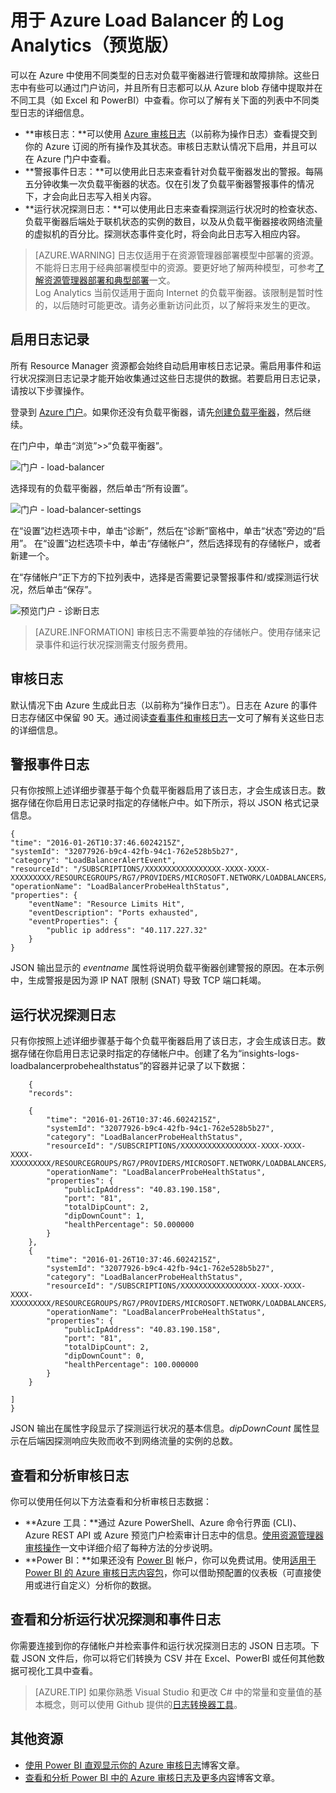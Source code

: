<properties 
   pageTitle="监视 Load Balancer 的操作、事件和计数器 | Azure"
   description="了解如何为 Azure Load Balancer 启用警报事件以及探测运行状况日志记录"
   services="load-balancer"
   documentationCenter="na"
   authors="joaoma"
   manager="carmonm"
   editor="tysonn"
   tags="azure-resource-manager"
/>
<tags 
   ms.service="load-balancer"
   ms.date="04/05/2016"
   wacn.date="08/29/2016" />

# 用于 Azure Load Balancer 的 Log Analytics（预览版）
可以在 Azure 中使用不同类型的日志对负载平衡器进行管理和故障排除。这些日志中有些可以通过门户访问，并且所有日志都可以从 Azure blob 存储中提取并在不同工具（如 Excel 和 PowerBI）中查看。你可以了解有关下面的列表中不同类型日志的详细信息。


- **审核日志：**可以使用 [Azure 审核日志](/documentation/articles/insights-debugging-with-events)（以前称为操作日志）查看提交到你的 Azure 订阅的所有操作及其状态。审核日志默认情况下启用，并且可以在 Azure 门户中查看。
- **警报事件日志：**可以使用此日志来查看针对负载平衡器发出的警报。每隔五分钟收集一次负载平衡器的状态。仅在引发了负载平衡器警报事件的情况下，才会向此日志写入相关内容。
- **运行状况探测日志：**可以使用此日志来查看探测运行状况时的检查状态、负载平衡器后端处于联机状态的实例的数目，以及从负载平衡器接收网络流量的虚拟机的百分比。探测状态事件变化时，将会向此日志写入相应内容。

>[AZURE.WARNING] 日志仅适用于在资源管理器部署模型中部署的资源。不能将日志用于经典部署模型中的资源。要更好地了解两种模型，可参考[了解资源管理器部署和典型部署](/documentation/articles/resource-manager-deployment-model/)一文。<BR> 
Log Analytics 当前仅适用于面向 Internet 的负载平衡器。该限制是暂时性的，以后随时可能更改。请务必重新访问此页，以了解将来发生的更改。

## 启用日志记录
所有 Resource Manager 资源都会始终自动启用审核日志记录。需启用事件和运行状况探测日志记录才能开始收集通过这些日志提供的数据。若要启用日志记录，请按以下步骤操作。

登录到 [Azure 门户](http://portal.azure.cn)。如果你还没有负载平衡器，请先[创建负载平衡器](/documentation/articles/load-balancer-get-started-internet-arm-ps/)，然后继续。

在门户中，单击“浏览”>>“负载平衡器”。

![门户 - load-balancer](./media/load-balancer-monitor-log/load-balancer-browse.png)

选择现有的负载平衡器，然后单击“所有设置”。

![门户 - load-balancer-settings](./media/load-balancer-monitor-log/load-balancer-settings.png) 
<BR>

在“设置”边栏选项卡中，单击“诊断”，然后在“诊断”窗格中，单击“状态”旁边的“启用”。
在“设置”边栏选项卡中，单击“存储帐户”，然后选择现有的存储帐户，或者新建一个。

在“存储帐户”正下方的下拉列表中，选择是否需要记录警报事件和/或探测运行状况，然后单击“保存”。

![预览门户 - 诊断日志](./media/load-balancer-monitor-log/load-balancer-diagnostics.png)  


>[AZURE.INFORMATION] 审核日志不需要单独的存储帐户。使用存储来记录事件和运行状况探测需支付服务费用。

## 审核日志
默认情况下由 Azure 生成此日志（以前称为“操作日志”）。日志在 Azure 的事件日志存储区中保留 90 天。通过阅读[查看事件和审核日志](/documentation/articles/insights-debugging-with-events/)一文可了解有关这些日志的详细信息。

## 警报事件日志
只有你按照上述详细步骤基于每个负载平衡器启用了该日志，才会生成该日志。数据存储在你启用日志记录时指定的存储帐户中。如下所示，将以 JSON 格式记录信息。

	
	{
    "time": "2016-01-26T10:37:46.6024215Z",
	"systemId": "32077926-b9c4-42fb-94c1-762e528b5b27",
    "category": "LoadBalancerAlertEvent",
    "resourceId": "/SUBSCRIPTIONS/XXXXXXXXXXXXXXXXX-XXXX-XXXX-XXXXXXXXX/RESOURCEGROUPS/RG7/PROVIDERS/MICROSOFT.NETWORK/LOADBALANCERS/WWEBLB",
    "operationName": "LoadBalancerProbeHealthStatus",
    "properties": {
        "eventName": "Resource Limits Hit",
        "eventDescription": "Ports exhausted",
        "eventProperties": {
            "public ip address": "40.117.227.32"
        }
    }
	

JSON 输出显示的 *eventname* 属性将说明负载平衡器创建警报的原因。在本示例中，生成警报是因为源 IP NAT 限制 (SNAT) 导致 TCP 端口耗竭。

## 运行状况探测日志
只有你按照上述详细步骤基于每个负载平衡器启用了该日志，才会生成该日志。数据存储在你启用日志记录时指定的存储帐户中。创建了名为“insights-logs-loadbalancerprobehealthstatus”的容器并记录了以下数据：

		{
	    "records":

	    {
	   		"time": "2016-01-26T10:37:46.6024215Z",
	        "systemId": "32077926-b9c4-42fb-94c1-762e528b5b27",
	        "category": "LoadBalancerProbeHealthStatus",
	        "resourceId": "/SUBSCRIPTIONS/XXXXXXXXXXXXXXXXX-XXXX-XXXX-XXXX-XXXXXXXXX/RESOURCEGROUPS/RG7/PROVIDERS/MICROSOFT.NETWORK/LOADBALANCERS/WWEBLB",
	        "operationName": "LoadBalancerProbeHealthStatus",
	        "properties": {
	            "publicIpAddress": "40.83.190.158",
	            "port": "81",
	            "totalDipCount": 2,
	            "dipDownCount": 1,
	            "healthPercentage": 50.000000
	        }
	    },
	    {
	        "time": "2016-01-26T10:37:46.6024215Z",
			"systemId": "32077926-b9c4-42fb-94c1-762e528b5b27",
	        "category": "LoadBalancerProbeHealthStatus",
	        "resourceId": "/SUBSCRIPTIONS/XXXXXXXXXXXXXXXXX-XXXX-XXXX-XXXX-XXXXXXXXX/RESOURCEGROUPS/RG7/PROVIDERS/MICROSOFT.NETWORK/LOADBALANCERS/WWEBLB",
	        "operationName": "LoadBalancerProbeHealthStatus",
	        "properties": {
	            "publicIpAddress": "40.83.190.158",
	            "port": "81",
	            "totalDipCount": 2,
	            "dipDownCount": 0,
	            "healthPercentage": 100.000000
	        }
	    }

	]
	}

JSON 输出在属性字段显示了探测运行状况的基本信息。*dipDownCount* 属性显示在后端因探测响应失败而收不到网络流量的实例的总数。

## 查看和分析审核日志
你可以使用任何以下方法查看和分析审核日志数据：

- **Azure 工具：**通过 Azure PowerShell、Azure 命令行界面 (CLI)、Azure REST API 或 Azure 预览门户检索审计日志中的信息。[使用资源管理器审核操作](/documentation/articles/resource-group-audit/)一文中详细介绍了每种方法的分步说明。
- **Power BI：**如果还没有 [Power BI](https://powerbi.microsoft.com/pricing) 帐户，你可以免费试用。使用[适用于 Power BI 的 Azure 审核日志内容包](https://powerbi.microsoft.com/documentation/powerbi-content-pack-azure-audit-logs)，你可以借助预配置的仪表板（可直接使用或进行自定义）分析你的数据。

## 查看和分析运行状况探测和事件日志 
你需要连接到你的存储帐户并检索事件和运行状况探测日志的 JSON 日志项。下载 JSON 文件后，你可以将它们转换为 CSV 并在 Excel、PowerBI 或任何其他数据可视化工具中查看。

>[AZURE.TIP] 如果你熟悉 Visual Studio 和更改 C# 中的常量和变量值的基本概念，则可以使用 Github 提供的[日志转换器工具](https://github.com/Azure-Samples/networking-dotnet-log-converter)。

## 其他资源

- [使用 Power BI 直观显示你的 Azure 审核日志](http://blogs.msdn.com/b/powerbi/archive/2015/09/30/monitor-azure-audit-logs-with-power-bi.aspx)博客文章。
- [查看和分析 Power BI 中的 Azure 审核日志及更多内容](https://azure.microsoft.com/blog/analyze-azure-audit-logs-in-powerbi-more/)博客文章。

<!---HONumber=Mooncake_0822_2016-->